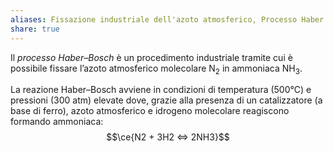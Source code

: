 ```yaml
---
aliases: Fissazione industriale dell'azoto atmosferico, Processo Haber
share: true
---
```

Il *processo Haber–Bosch* è un procedimento industriale tramite cui è possibile fissare l’azoto atmosferico molecolare N<sub>2</sub> in ammoniaca NH<sub>3</sub>.

La reazione Haber–Bosch avviene in condizioni di temperatura (500°C) e pressioni (300 atm) elevate dove, grazie alla presenza di un catalizzatore (a base di ferro), azoto atmosferico e idrogeno molecolare reagiscono formando ammoniaca:
$$\ce{N2 + 3H2 <=> 2NH3}$$